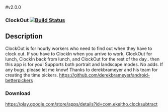 #v2.0.0

### ClockOut [![Build Status](https://travis-ci.org/ekeitho/ClockOut.svg?branch=master)](https://travis-ci.org/ekeitho/ClockOut)

## Description
ClockOut is for hourly workers who need to find out when they have to clock out. 
If you have to ClockIn when you arrive to work, ClockOut for lunch, ClockIn back from lunch, and ClockOut for the rest of the day.. then this app is for you!
Supports both portrait and landscape modes.
No adds.
If any bugs, please let me know!
Thanks to derekbrameyer and his team for creating the time pickers.
https://github.com/derekbrameyer/android-betterpickers

### Download

   https://play.google.com/store/apps/details?id=com.ekeitho.clocksubtract
